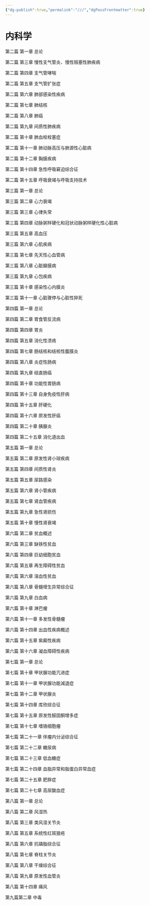```yaml
---
{"dg-publish":true,"permalink":"///","dgPassFrontmatter":true}
---
```


# 内科学

第二篇 第一章 总论

第二篇 第三章 慢性支气管炎、慢性阻塞性肺疾病

第二篇 第四章 支气管哮喘

第二篇 第五章 支气管扩张症

第二篇 第六章 肺部感染性疾病

第二篇 第七章 肺结核

第二篇 第八章 肺癌

第二篇 第九章 间质性肺疾病

第二篇 第十章 肺血栓栓塞症

第二篇 第十一章 肺动脉高压与肺源性心脏病

第二篇 第十二章 胸膜疾病

第二篇 第十四章 急性呼吸窘迫综合征

第二篇 第十五章 呼吸衰竭与呼吸支持技术

第三篇 第一章 总论

第三篇 第二章 心力衰竭

第三篇 第三章 心律失常

第三篇 第四章 动脉粥样硬化和冠状动脉粥样硬化性心脏病

第三篇 第五章 高血压

第三篇 第六章 心肌疾病

第三篇 第七章 先天性心血管病

第三篇 第八章 心脏瓣膜病

第三篇 第九章 心包疾病

第三篇 第十章 感染性心内膜炎

第三篇 第十一章 心脏骤停与心脏性猝死

第四篇 第一章 总论

第四篇 第二章 胃食管反流病

第四篇 第四章 胃炎

第四篇 第五章 消化性溃疡

第四篇 第七章 肠结核和结核性腹膜炎

第四篇 第八章 炎症性肠病

第四篇 第九章 结直肠癌

第四篇 第十章 功能性胃肠病

第四篇 第十三章 自身免疫性肝病

第四篇 第十五章 肝硬化

第四篇 第十六章 原发性肝癌

第四篇 第二十章 胰腺炎

第四篇 第二十五章 消化道出血

第五篇 第一章 总论

第五篇 第二章 原发性肾小球疾病

第五篇 第四章 间质性肾炎

第五篇 第五章 尿路感染

第五篇 第六章 肾小管疾病

第五篇 第七章 肾血管疾病

第五篇 第九章 急性肾损伤

第五篇 第十章 慢性肾衰竭

第六篇 第二章 贫血概述

第六篇 第三章 缺铁性贫血

第六篇 第四章 巨幼细胞贫血

第六篇 第五章 再生障碍性贫血

第六篇 第六章 溶血性贫血

第六篇 第八章 骨髓增生异常综合征

第六篇 第九章 白血病

第六篇 第十章 淋巴瘤

第六篇 第十一章 多发性骨髓瘤

第六篇 第十四章 出血性疾病概述

第六篇 第十五章 紫癜性疾病

第六篇 第十六章 凝血障碍性疾病

第七篇 第一章 总论

第七篇 第十章 甲状腺功能亢进症

第七篇 第十一章 甲状腺功能減退症

第七篇 第十二章 甲状腺炎

第七篇 第十四章 库欣综合征

第七篇 第十五章 原发性醛固酮增多症

第七篇 第十七章 嗜铬细胞瘤

第七篇 第二十一章 伴瘤内分泌综合征

第七篇 第二十二章 糖尿病

第七篇 第二十三章 低血糖症

第七篇 第二十四章 血脂异常和脂蛋白异常血症

第七篇 第二十五章 肥胖症

第七篇 第二十七章 高尿酸血症

第八篇 第一章 总论

第八篇 第二章 风湿热

第八篇 第三章 类风湿关节炎

第八篇 第五章 系统性红斑狼疮

第八篇 第六章 抗磷脂综合征

第八篇 第七章 脊柱关节炎

第八篇 第八章 干燥综合征

第八篇 第九章 原发性血管炎

第八篇 第十四章 痛风

第九篇第二章 中毒